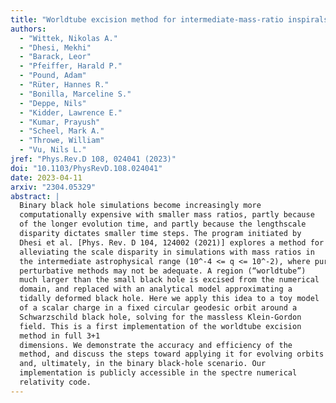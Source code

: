 ```yaml
---
title: "Worldtube excision method for intermediate-mass-ratio inspirals: Scalar-field model in 3+1 dimensions"
authors:
  - "Wittek, Nikolas A."
  - "Dhesi, Mekhi"
  - "Barack, Leor"
  - "Pfeiffer, Harald P."
  - "Pound, Adam"
  - "Rüter, Hannes R."
  - "Bonilla, Marceline S."
  - "Deppe, Nils"
  - "Kidder, Lawrence E."
  - "Kumar, Prayush"
  - "Scheel, Mark A."
  - "Throwe, William"
  - "Vu, Nils L."
jref: "Phys.Rev.D 108, 024041 (2023)"
doi: "10.1103/PhysRevD.108.024041"
date: 2023-04-11
arxiv: "2304.05329"
abstract: |
  Binary black hole simulations become increasingly more
  computationally expensive with smaller mass ratios, partly because
  of the longer evolution time, and partly because the lengthscale
  disparity dictates smaller time steps. The program initiated by
  Dhesi et al. [Phys. Rev. D 104, 124002 (2021)] explores a method for
  alleviating the scale disparity in simulations with mass ratios in
  the intermediate astrophysical range (10^-4 <= q <= 10^-2), where purely
  perturbative methods may not be adequate. A region (“worldtube”)
  much larger than the small black hole is excised from the numerical
  domain, and replaced with an analytical model approximating a
  tidally deformed black hole. Here we apply this idea to a toy model
  of a scalar charge in a fixed circular geodesic orbit around a
  Schwarzschild black hole, solving for the massless Klein-Gordon
  field. This is a first implementation of the worldtube excision
  method in full 3+1
  dimensions. We demonstrate the accuracy and efficiency of the
  method, and discuss the steps toward applying it for evolving orbits
  and, ultimately, in the binary black-hole scenario. Our
  implementation is publicly accessible in the spectre numerical
  relativity code.
---
```

